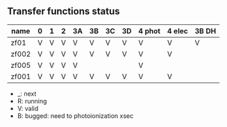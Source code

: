 ## Transfer functions status
| name          | 0 | 1 | 2 | 3A | 3B | 3C | 3D | 4 phot | 4 elec | 3B DH |
|---------------|---|---|---|----|----|----|----|--------|--------|-------|
| zf01          | V | V | V | V  | V  | V  | V  |   V    |   V    |   V   |
| zf002         | V | V | V | V  | V  | V  | V  |   V    |   V    |       |
| zf005         | V | V | V | V  |    |    |    |   V    |        |       |
| zf001         | V | V | V | V  | V  | V  | V  |   V    |   V    |       |

- _: next
- R: running
- V: valid
- B: bugged: need to photoionization xsec
